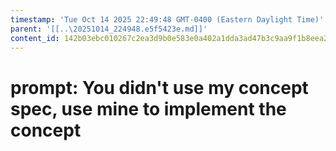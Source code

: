 ```yaml
---
timestamp: 'Tue Oct 14 2025 22:49:48 GMT-0400 (Eastern Daylight Time)'
parent: '[[..\20251014_224948.e5f5423e.md]]'
content_id: 142b03ebc010267c2ea3d9b0e583e0a402a1dda3ad47b3c9aa9f1b8eea2b10fb
---
```


# prompt: You didn't use my concept spec, use mine to implement the concept

